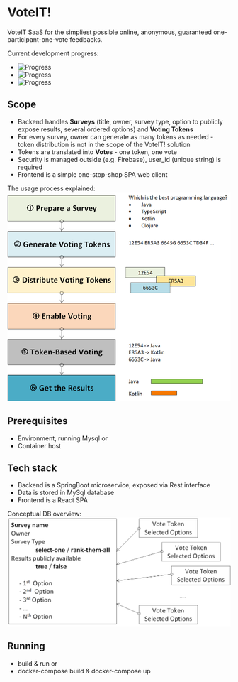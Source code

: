 # VoteIT!

VoteIT SaaS for the simpliest possible online, anonymous, guaranteed one-participant-one-vote feedbacks.

Current development progress:
- ![Progress](https://progress-bar.dev/80/?title=Backend-Development)
- ![Progress](https://progress-bar.dev/65/?title=Frontend-MVP-For-Survey-Mgmt)
- ![Progress](https://progress-bar.dev/25/?title=Frontend-MVP-For-Survey-Execution)


## Scope
- Backend handles **Surveys** (title, owner, survey type, option to publicly expose results, several ordered options) and **Voting Tokens**
- For every survey, owner can generate as many tokens as needed - token distribution is not in the scope of the VoteIT! solution
- Tokens are translated into **Votes** - one token, one vote
- Security is managed outside (e.g. Firebase), user_id (unique string) is required
- Frontend is a simple one-stop-shop SPA web client

The usage process explained:
![VoteIT usage process](docs/schema.png)


## Prerequisites
 - Environment, running Mysql or
 - Container host

## Tech stack
- Backend is a SpringBoot microservice, exposed via Rest interface
- Data is stored in MySql database
- Frontend is a React SPA

Conceptual DB overview:
![VoteIT DB bird-eye-view](docs/dataview.png)


## Running
 - build & run or
 - docker-compose build & docker-compose up



